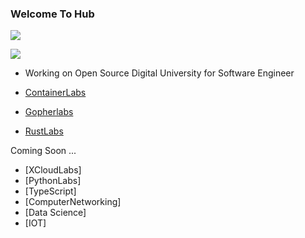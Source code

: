 ### Welcome To Hub

![](https://raw.githubusercontent.com/sangam14/sangam14/master/assets/banner-git-1.png)


![](https://komarev.com/ghpvc/?username=sangam14)

- Working on Open Source Digital University for Software Engineer 

- [ContainerLabs](https://containerlabs.kubedaily.com/)
- [Gopherlabs](https://gopherlabs.kubedaily.com/)
- [RustLabs](https://rustlabs.kubedaily.com/)

Coming Soon ...
- [XCloudLabs]
- [PythonLabs]
- [TypeScript]
- [ComputerNetworking]
- [Data Science]
- [IOT]

<!--
**sangam14/sangam14** is a ✨ _special_ ✨ repository because its `README.md` (this file) appears on your GitHub profile.

Here are some ideas to get you started:

- 🔭 I’m currently working on ...
- 🌱 I’m currently learning ...
- 👯 I’m looking to collaborate on ...
- 🤔 I’m looking for help with ...
- 💬 Ask me about ...
- 📫 How to reach me: ...
- 😄 Pronouns: ...
- ⚡ Fun fact: ...
-->

